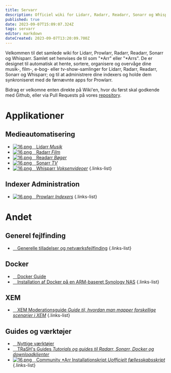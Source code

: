 ```yaml
---
title: Servarr
description: Officiel wiki for Lidarr, Radarr, Readarr, Sonarr og Whisparr
published: true
date: 2023-09-07T15:09:07.324Z
tags: servarr
editor: markdown
dateCreated: 2023-09-07T13:20:09.700Z
---
```


Velkommen til det samlede wiki for Lidarr, Prowlarr, Radarr, Readarr, Sonarr og Whisparr. Samlet set henvises de til som "\*Arr" eller "\*Arrs". De er designet til automatisk at hente, sortere, organisere og overvåge dine musik-, film-, e-bog- eller tv-show-samlinger for Lidarr, Radarr, Readarr, Sonarr og Whisparr; og til at administrere dine indexers og holde dem synkroniseret med de førnævnte apps for Prowlarr.

Bidrag er velkomne enten direkte på Wiki'en, hvor du først skal godkende med Github, eller via Pull Requests på vores [repository](https://github.com/Servarr/Wiki).

# Applikationer

## Medieautomatisering

- [![16.png](/assets/lidarr/logos/16.png)&emsp;Lidarr *Musik*](/lidarr)
- [![16.png](/assets/radarr/logos/16.png)&emsp;Radarr *Film*](/radarr)
- [![16.png](/assets/readarr/logos/16.png)&emsp;Readarr *Bøger*](/readarr)
- [![16.png](/assets/sonarr/logos/16.png)&emsp;Sonarr *TV*](/sonarr)
- [![16.png](/assets/whisparr/logos/16.png)&emsp;Whisparr *Voksenvideoer*](/whisparr)
{.links-list}

## Indexer Administration

- [![16.png](/assets/prowlarr/logos/16.png)&emsp;Prowlarr *Indexers*](/prowlarr)
{.links-list}

# Andet

## Generel fejlfinding

- [<i class="far fa-life-ring"></i>&emsp;Generelle tilladelser og netværksfejlfinding](/permissions-and-networking)
{.links-list}

## Docker

- [<i class="fab fa-docker"></i>&emsp;Docker Guide](/docker-guide)
- [<i class="fas fa-box-open"></i>&emsp;Installation af Docker på en ARM-baseret Synology NAS](/docker-arm-synology)
{.links-list}

## XEM

- [<i class="fab fa-xing"></i>&emsp;XEM Moderationsguide *Guide til, hvordan man mapper forskellige scenarier i XEM*](/sonarr/xem-guide)
{.links-list}

## Guides og værktøjer

- [<i class="fas fa-tools"></i>&emsp;Nyttige værktøjer](/useful-tools)
- [<i class="fas fa-trash-alt"></i>&emsp;TRaSH's Guides *Tutorials og guides til Radarr, Sonarr, Docker og downloadklienter*](https://trash-guides.info/)
- [![16.png](/assets/servarr/servarr_dark_fav_16.png)&emsp;Community \*Arr Installationskript *Uofficielt fællesskabsskript*](/install-script)
{.links-list}